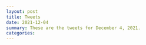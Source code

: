 ```yaml
---
layout: post
title: Tweets
date: 2021-12-04
summary: These are the tweets for December 4, 2021.
categories:
---
```


